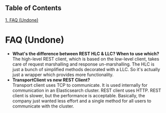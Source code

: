 ## Table of Contents
[1. FAQ (Undone)](#faq-undone)<br>
# FAQ (Undone)

* **What's the difference between REST HLC & LLC? When to use which?**<br>
The high-level REST client, which is based on the low-level client, takes care of request marshalling and response un-marshalling. The HLC is just a bunch of simplified methods decorated with a LLC. So it's actually just a wrapper which provides more functionality.
* **TransportClient vs new REST Client?**<br>
Transport client uses TCP to communicate. It is used internally for communication in an Elasticsearch cluster. REST client uses HTTP. REST client is slower, but the performance is acceptable. Basically, the company just wanted less effort and a single method for all users to communicate with the cluster.


